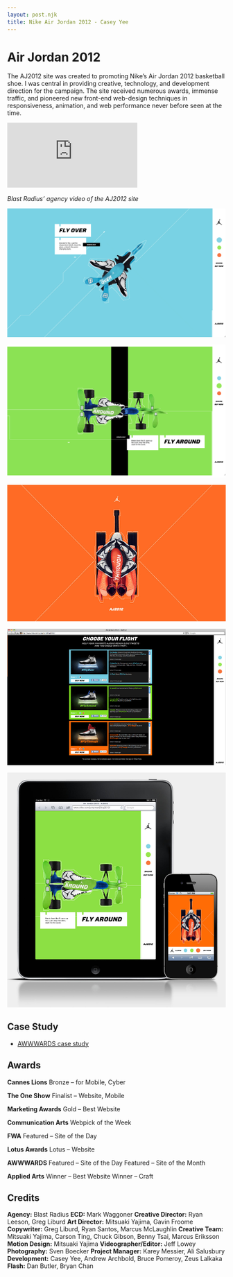 ```yaml
---
layout: post.njk
title: Nike Air Jordan 2012 - Casey Yee
---
```


# Air Jordan 2012

The AJ2012 site was created to promoting Nike’s Air Jordan 2012 basketball shoe. I was central in providing creative, technology, and development direction for the campaign. The site received numerous awards, immense traffic, and pioneered new front-end web-design techniques in responsiveness, animation, and web performance never before seen at the time.

<div class="video-wrapper">
  <iframe src="https://www.youtube.com/embed/jQYZ7lG7qeE" frameborder="0" allow="accelerometer; autoplay; encrypted-media; gyroscope; picture-in-picture" allowfullscreen></iframe>
</div>

_Blast Radius’ agency video of the AJ2012 site_

![](/img/aj2012/AJ2012-1.jpg)

![](/img/aj2012/AJ2012-2.png)

![](/img/aj2012/AJ2012-4.jpg)

![](/img/aj2012/AJ2012-5.jpg)

![](/img/aj2012/AJ2012-mobile.jpg)

## Case Study

- [AWWWARDS case study](https://www.awwwards.com/case-study-the-air-jordan-2012-by-blast-radius.html)

## Awards

**Cannes Lions**
Bronze – for Mobile, Cyber

**The One Show**
Finalist – Website, Mobile

**Marketing Awards**
Gold – Best Website

**Communication Arts**
Webpick of the Week

**FWA**
Featured – Site of the Day

**Lotus Awards**
Lotus – Website

**AWWWARDS**
Featured – Site of the Day
Featured – Site of the Month

**Applied Arts**
Winner – Best Website
Winner – Craft

## Credits

**Agency:** Blast Radius
**ECD:** Mark Waggoner
**Creative Director:** Ryan Leeson, Greg Liburd
**Art Director:** Mitsuaki Yajima, Gavin Froome
**Copywriter:** Greg Liburd, Ryan Santos, Marcus McLaughlin
**Creative Team:** Mitsuaki Yajima, Carson Ting, Chuck Gibson, Benny Tsai, Marcus Eriksson
**Motion Design:** Mitsuaki Yajima
**Videographer/Editor:** Jeff Lowey
**Photography:** Sven Boecker
**Project Manager:** Karey Messier, Ali Salusbury
**Development:** Casey Yee, Andrew Archbold, Bruce Pomeroy, Zeus Lalkaka
**Flash:** Dan Butler, Bryan Chan
